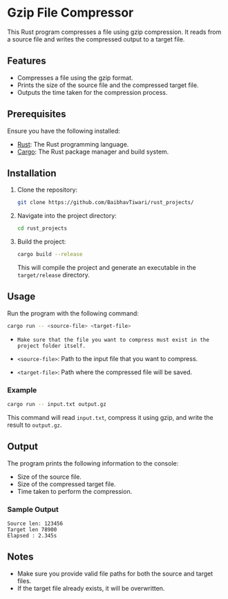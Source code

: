 
# Gzip File Compressor

This Rust program compresses a file using gzip compression. It reads from a source file and writes the compressed output to a target file.

## Features

- Compresses a file using the gzip format.
- Prints the size of the source file and the compressed target file.
- Outputs the time taken for the compression process.

## Prerequisites

Ensure you have the following installed:

- [Rust](https://www.rust-lang.org/): The Rust programming language.
- [Cargo](https://doc.rust-lang.org/cargo/): The Rust package manager and build system.

## Installation

1. Clone the repository:

   ```sh
   git clone https://github.com/BaibhavTiwari/rust_projects/
   ```

2. Navigate into the project directory:

   ```sh
   cd rust_projects
   ```

3. Build the project:

   ```sh
   cargo build --release
   ```

   This will compile the project and generate an executable in the `target/release` directory.

## Usage

Run the program with the following command:

```sh
cargo run -- <source-file> <target-file>
```

- `Make sure that the file you want to compress must exist in the project folder itself.`

- `<source-file>`: Path to the input file that you want to compress.
- `<target-file>`: Path where the compressed file will be saved.

### Example

```sh
cargo run -- input.txt output.gz
```

This command will read `input.txt`, compress it using gzip, and write the result to `output.gz`.

## Output

The program prints the following information to the console:

- Size of the source file.
- Size of the compressed target file.
- Time taken to perform the compression.

### Sample Output

```
Source len: 123456
Target len 78900
Elapsed : 2.345s
```

## Notes

- Make sure you provide valid file paths for both the source and target files.
- If the target file already exists, it will be overwritten.
